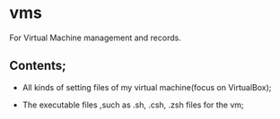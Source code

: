 # vms
For Virtual Machine management and records.
## Contents;

- All kinds of setting files of my virtual machine(focus on VirtualBox);

- The executable files ,such as .sh, .csh, .zsh files for the vm;
